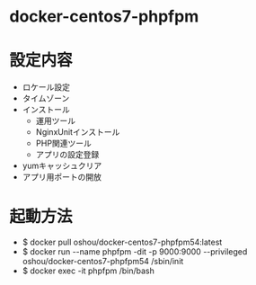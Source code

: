 # docker-centos7-phpfpm

# 設定内容
- ロケール設定
- タイムゾーン
- インストール
  - 運用ツール
  - NginxUnitインストール
  - PHP関連ツール
  - アプリの設定登録
- yumキャッシュクリア
- アプリ用ポートの開放

# 起動方法
- $ docker pull oshou/docker-centos7-phpfpm54:latest
- $ docker run --name phpfpm -dit -p 9000:9000 --privileged oshou/docker-centos7-phpfpm54 /sbin/init
- $ docker exec -it phpfpm /bin/bash
